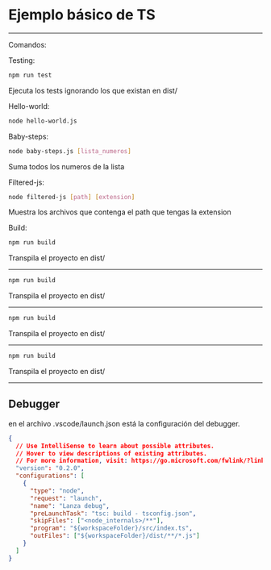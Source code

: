 # Ejemplo básico de TS

---

Comandos:

Testing:

```sh
npm run test
```

Ejecuta los tests ignorando los que existan en dist/

Hello-world:

```sh
node hello-world.js
```

Baby-steps:

```sh
node baby-steps.js [lista_numeros]
```

Suma todos los numeros de la lista

Filtered-js:

```sh
node filtered-js [path] [extension]
```

Muestra los archivos que contenga el path que tengas la extension

Build:

```sh
npm run build
```

Transpila el proyecto en dist/

---
```sh
npm run build
```

Transpila el proyecto en dist/

---
```sh
npm run build
```

Transpila el proyecto en dist/

---
```sh
npm run build
```

Transpila el proyecto en dist/

---

## Debugger

en el archivo .vscode/launch.json está la configuración del debugger.

```json
{
  // Use IntelliSense to learn about possible attributes.
  // Hover to view descriptions of existing attributes.
  // For more information, visit: https://go.microsoft.com/fwlink/?linkid=830387
  "version": "0.2.0",
  "configurations": [
    {
      "type": "node",
      "request": "launch",
      "name": "Lanza debug",
      "preLaunchTask": "tsc: build - tsconfig.json",
      "skipFiles": ["<node_internals>/**"],
      "program": "${workspaceFolder}/src/index.ts",
      "outFiles": ["${workspaceFolder}/dist/**/*.js"]
    }
  ]
}
```
